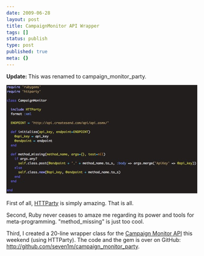 ```yaml
---
date: 2009-06-28
layout: post
title: CampaignMonitor API Wrapper
tags: []
status: publish
type: post
published: true
meta: {}
---
```

<p><strong>Update: </strong>This was renamed to campaign_monitor_party.</p><p><div class='p_embed p_image_embed'><a href="/images/campaign_monitor_gem.png"><img alt="Campaign_monitor_gem" height="283" src="/images/campaign_monitor_gem.png.scaled.500.jpg" width="500" /></a></div></p><p>First of all, <a href="http://httparty.rubyforge.org">HTTParty</a> is simply amazing. That is all.<p />Second, Ruby never ceases to amaze me regarding its power and tools for meta-programming. "method_missing" is just too cool.<p /> Third, I created a 20-line wrapper class for the <a href="http://www.campaignmonitor.com/api/">Campaign Monitor API</a> this weekend (using HTTParty). The code and the gem is over on GitHub: <a href="http://github.com/seven1m/campaign_monitor_party">http://github.com/seven1m/campaign_monitor_party</a>.</p>
